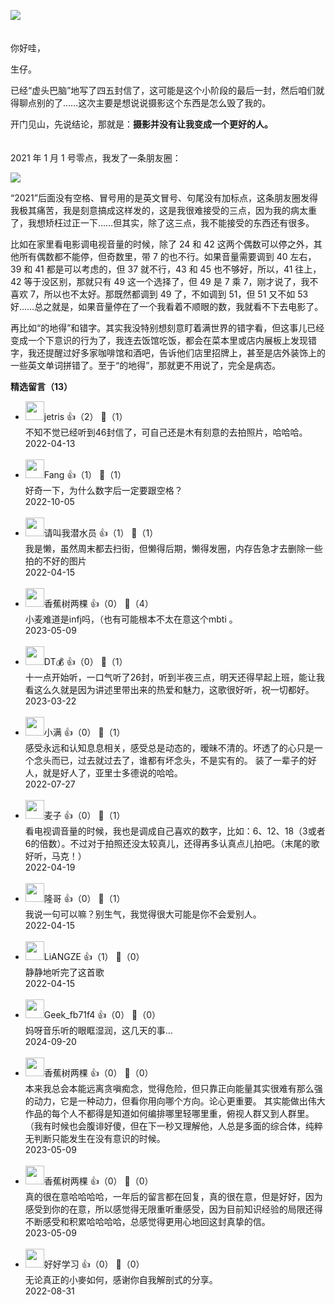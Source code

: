 [![](https://static001.geekbang.org/resource/image/f9/ed/f9987yyb5e0d302b53f72878d6b738ed.jpg?wh=750x360)](http://time.geekbang.org/column/article/504775)  
　

你好哇，

生仔。

已经“虚头巴脑”地写了四五封信了，这可能是这个小阶段的最后一封，然后咱们就得聊点别的了……这次主要是想说说摄影这个东西是怎么毁了我的。

开门见山，先说结论，那就是：**摄影并没有让我变成一个更好的人。**  
　

2021 年 1 月 1 号零点，我发了一条朋友圈：

![](https://static001.geekbang.org/resource/image/47/c5/4749a7b10884acb0afcde24d3bc9c6c5.jpg?wh=1170x283)

“2021”后面没有空格、冒号用的是英文冒号、句尾没有加标点，这条朋友圈发得我极其痛苦，我是刻意搞成这样发的，这是我很难接受的三点，因为我的病太重了，我想矫枉过正一下……但其实，除了这三点，我不能接受的东西还有很多。

比如在家里看电影调电视音量的时候，除了 24 和 42 这两个偶数可以停之外，其他所有偶数都不能停，但奇数里，带 7 的也不行。如果音量需要调到 40 左右，39 和 41 都是可以考虑的，但 37 就不行，43 和 45 也不够好，所以，41 往上，42 等于没区别，那就只有 49 这一个选择了，但 49 是 7 乘 7，刚才说了，我不喜欢 7，所以也不太好。那既然都调到 49 了，不如调到 51，但 51 又不如 53 好……总之就是，如果音量停在了一个我看着不顺眼的数，我就看不下去电影了。

再比如“的地得”和错字。其实我没特别想刻意盯着满世界的错字看，但这事儿已经变成一个下意识的行为了，我连去饭馆吃饭，都会在菜本里或店内展板上发现错字，我还提醒过好多家咖啡馆和酒吧，告诉他们店里招牌上，甚至是店外装饰上的一些英文单词拼错了。至于“的地得”，那就更不用说了，完全是病态。
<div><strong>精选留言（13）</strong></div><ul>
<li><img src="https://static001.geekbang.org/account/avatar/00/0f/ad/41/aed3f681.jpg" width="30px"><span>jetris</span> 👍（2） 💬（1）<div>不知不觉已经听到46封信了，可自己还是木有刻意的去拍照片，哈哈哈。</div>2022-04-13</li><br/><li><img src="https://static001.geekbang.org/account/avatar/00/18/54/56/f4a10ff8.jpg" width="30px"><span>Fang</span> 👍（1） 💬（1）<div>好奇一下，为什么数字后一定要跟空格？</div>2022-10-05</li><br/><li><img src="https://static001.geekbang.org/account/avatar/00/28/10/fc/213c381f.jpg" width="30px"><span>请叫我潜水员</span> 👍（1） 💬（1）<div>我是懒，虽然周末都去扫街，但懒得后期，懒得发圈，内存告急才去删除一些拍的不好的图片</div>2022-04-15</li><br/><li><img src="https://static001.geekbang.org/account/avatar/00/37/32/ca/90989938.jpg" width="30px"><span>香蕉树两棵</span> 👍（0） 💬（4）<div>小麦难道是infj吗，（也有可能根本不太在意这个mbti 。</div>2023-05-09</li><br/><li><img src="https://static001.geekbang.org/account/avatar/00/36/77/d9/5ad578dd.jpg" width="30px"><span>DT💰</span> 👍（0） 💬（1）<div>十一点开始听，一口气听了26封，听到半夜三点，明天还得早起上班，能让我看这么久就是因为讲述里带出来的热爱和魅力，这歌很好听，祝一切都好。</div>2023-03-22</li><br/><li><img src="https://static001.geekbang.org/account/avatar/00/1b/61/f3/dbf81e8c.jpg" width="30px"><span>小满</span> 👍（0） 💬（1）<div>感受永远和认知息息相关，感受总是动态的，暧昧不清的。坏透了的心只是一个念头而已，过去就过去了，谁都有坏念头，不是实有的。
装了一辈子的好人，就是好人了，亚里士多德说的哈哈。</div>2022-07-27</li><br/><li><img src="https://static001.geekbang.org/account/avatar/00/19/2f/f0/2b1acf0a.jpg" width="30px"><span>麦子</span> 👍（0） 💬（1）<div>看电视调音量的时候，我也是调成自己喜欢的数字，比如：6、12、18（3或者6的倍数）。不过对于拍照还没太较真儿，还得再多认真点儿拍吧。（末尾的歌好听，马克！）</div>2022-04-19</li><br/><li><img src="https://static001.geekbang.org/account/avatar/00/1b/5d/52/21275675.jpg" width="30px"><span>隆哥</span> 👍（0） 💬（1）<div>我说一句可以嘛？别生气，我觉得很大可能是你不会爱别人。</div>2022-04-15</li><br/><li><img src="https://static001.geekbang.org/account/avatar/00/0f/be/bb/c089f246.jpg" width="30px"><span>LiANGZE</span> 👍（1） 💬（0）<div>静静地听完了这首歌</div>2022-04-15</li><br/><li><img src="" width="30px"><span>Geek_fb71f4</span> 👍（0） 💬（0）<div>妈呀音乐听的眼眶湿润，这几天的事…</div>2024-09-20</li><br/><li><img src="https://static001.geekbang.org/account/avatar/00/37/32/ca/90989938.jpg" width="30px"><span>香蕉树两棵</span> 👍（0） 💬（0）<div>本来我总会本能远离贪嗔痴念，觉得危险，但只靠正向能量其实很难有那么强的动力，它是一种动力，但看你用向哪个方向。论心更重要。 其实能做出伟大作品的每个人不都得是知道如何编排哪里轻哪里重，俯视人群又到人群里。 （我有时候也会腹诽好傻，但在下一秒又理解他，人总是多面的综合体，纯粹无判断只能发生在没有意识的时候。</div>2023-05-09</li><br/><li><img src="https://static001.geekbang.org/account/avatar/00/37/32/ca/90989938.jpg" width="30px"><span>香蕉树两棵</span> 👍（0） 💬（0）<div>真的很在意哈哈哈哈，一年后的留言都在回复，真的很在意，但是好好，因为感受到你的在意，所以感觉得无限重听重感受，因为目前知识经验的局限还得不断感受和积累哈哈哈哈，总感觉得更用心地回这封真挚的信。</div>2023-05-09</li><br/><li><img src="https://static001.geekbang.org/account/avatar/00/1a/e3/8f/77b5a753.jpg" width="30px"><span>好好学习</span> 👍（0） 💬（0）<div>无论真正的小麥如何，感谢你自我解剖式的分享。</div>2022-08-31</li><br/>
</ul>